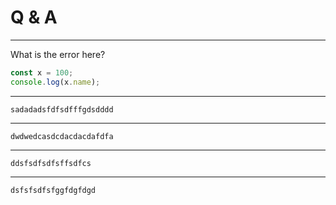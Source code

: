# Q & A

***
What is the error here?

```javascript
const x = 100;
console.log(x.name);

```

***
    sadadadsfdfsdfffgdsdddd
***
    dwdwedcasdcdacdacdafdfa
***
    ddsfsdfsdfsffsdfcs
***
    dsfsfsdfsfggfdgfdgd